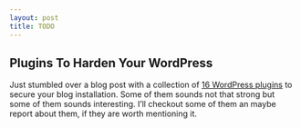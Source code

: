 ```yaml
---
layout: post
title: TODO
---
```


## Plugins To Harden Your WordPress

Just stumbled  over a blog post  with a collection of  [16 WordPress plugins][1]
to secure your blog  installation. Some of them sounds not  that strong but some
of them  sounds interesting. I’ll  checkout some of  them an maybe  report about
them, if they are worth mentioning it.

[1]: http://tutzone.org/2009/08/16-updated-wordpress-security-plugins.html